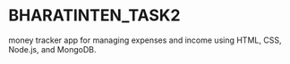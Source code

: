 # BHARATINTEN_TASK2
money tracker app for managing expenses and income using HTML, CSS, Node.js, and MongoDB.
